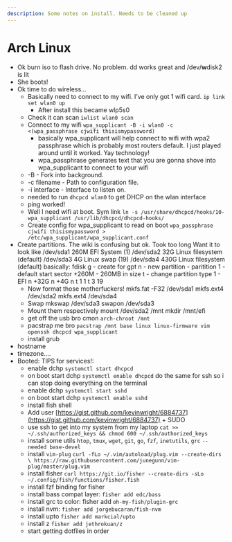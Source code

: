 ```yaml
---
description: Some notes on install. Needs to be cleaned up
---
```


# Arch Linux



* Ok burn iso to flash drive. No problem. dd works great and /dev/**w**disk2 is lit
* She boots!
* Ok time to do wireless…
  * Basically need to connect to my wifi. I’ve only got 1 wifi card. `ip link set wlan0 up`
    * After install this became wlp5s0
  * Check it can scan `iwlist wlan0 scan`
  * Connect to my wifi `wpa_supplicant -B -i wlan0 -c <(wpa_passphrase cjwifi thisismypassword)`
    * basically wpa\_supplicant will help connect to wifi with wpa2 passphrase which is probably most routers default. I just played around until it worked. Yay technology!
    * wpa\_passphrase generates text that you are gonna shove into wpa\_supplicant to connect to your wifi
  * -B - Fork into background.
  * -c filename - Path to configuration file.
  * -i interface - Interface to listen on.
  * needed to run `dhcpcd wlan0` to get DHCP on the wlan interface
  * ping worked!
  * Well I need wifi at boot. Sym link `ln -s /usr/share/dhcpcd/hooks/10-wpa_supplicant /usr/lib/dhcpcd/dhcpcd-hooks/`
  * Create config for wpa\_supplicant to read on boot `wpa_passphrase cjwifi thisismypassword > /etc/wpa_supplicant/wpa_supplicant.conf`
* Create partitions. The wiki is confusing but ok. Took too long Want it to look like /dev/sda1 260M EFI System \(1\) /dev/sda2 32G Linux filesystem \(default\) /dev/sda3 4G Linux swap \(19\) /dev/sda4 430G Linux filesystem \(default\) basically: fdisk g - create for gpt n - new partition - paritition 1 - default start sector +260M - 260MB in size t - change partition type 1 - EFI n +32G n +4G n t 1 1 t 3 19
  * Now format those motherfuckers! mkfs.fat -F32 /dev/sda1 mkfs.ext4 /dev/sda2 mkfs.ext4 /dev/sda4
  * Swap mkswap /dev/sda3 swapon /dev/sda3
  * Mount them respectively mount /dev/sda2 /mnt mkdir /mnt/efi
  * get off the usb bro cmon `arch-chroot /mnt`
  * pacstrap me bro `pacstrap /mnt base linux linux-firmware vim openssh dhcpcd wpa_supplicant`
  * install grub
* hostname
* timezone….
* Booted: TIPS for services!:
  * enable dchp `systemctl start dhcpcd`
  * on boot start dchp `systemctl enable dhcpcd` do the same for ssh so i can stop doing everything on the terminal
  * enable dchp `systemctl start sshd`
  * on boot start dchp `systemctl enable sshd`
  * install fish shell
  * Add user [https://gist.github.com/kevinwright/6884737](https://gist.github.com/kevinwright/6884737) + SUDO
  * use ssh to get into my system from my laptop `cat >> ~/.ssh/authorized_keys && chmod 600 ~/.ssh/authorized_keys`
  * install some utils `htop`, `tmux`, `wget`, `git`, `go`, `fzf`, `inetutils`, `grc` `--needed base-devel`
  * install `vim-plug` `curl -fLo ~/.vim/autoload/plug.vim --create-dirs \ https://raw.githubusercontent.com/junegunn/vim-plug/master/plug.vim`
  * install fisher `curl https://git.io/fisher --create-dirs -sLo ~/.config/fish/functions/fisher.fish`
  * install fzf binding for fisher
  * install bass compat layer: `fisher add edc/bass`
  * install grc to color: fisher add `oh-my-fish/plugin-grc`
  * install nvm: `fisher add jorgebucaran/fish-nvm`
  * install upto `fisher add markcial/upto`
  * install z `fisher add jethrokuan/z`
  * start getting dotfiles in order

